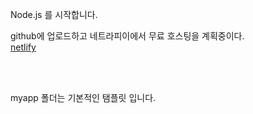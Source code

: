 Node.js 를 시작합니다.

github에 업로드하고 네트라피이에서 무료 호스팅을 계획중이다.  
[netlify](https://www.netlify.com/)  

<br><br>

myapp 폴더는 기본적인 탬플릿 입니다.

